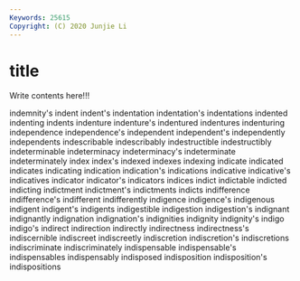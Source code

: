 ```yaml
---
Keywords: 25615
Copyright: (C) 2020 Junjie Li
---
```


# title

Write contents here!!!

indemnity's 
indent 
indent's 
indentation 
indentation's 
indentations 
indented 
indenting
indents 
indenture 
indenture's 
indentured 
indentures 
indenturing 
independence 
independence's 
independent 
independent's
independently 
independents 
indescribable 
indescribably 
indestructible 
indestructibly 
indeterminable 
indeterminacy 
indeterminacy's 
indeterminate
indeterminately 
index 
index's 
indexed 
indexes 
indexing 
indicate 
indicated 
indicates 
indicating
indication 
indication's 
indications 
indicative 
indicative's 
indicatives 
indicator 
indicator's 
indicators 
indices
indict 
indictable 
indicted 
indicting 
indictment 
indictment's 
indictments 
indicts 
indifference 
indifference's
indifferent 
indifferently 
indigence 
indigence's 
indigenous 
indigent 
indigent's 
indigents 
indigestible 
indigestion
indigestion's 
indignant 
indignantly 
indignation 
indignation's 
indignities 
indignity 
indignity's 
indigo 
indigo's
indirect 
indirection 
indirectly 
indirectness 
indirectness's 
indiscernible 
indiscreet 
indiscreetly 
indiscretion 
indiscretion's
indiscretions 
indiscriminate 
indiscriminately 
indispensable 
indispensable's 
indispensables 
indispensably 
indisposed 
indisposition 
indisposition's
indispositions 

